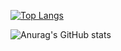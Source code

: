 

<!--
**JeongHwa518/JeongHwa518** is a ✨ _special_ ✨ repository because its `README.md` (this file) appears on your GitHub profile.

Here are some ideas to get you started:

- 🔭 I’m currently working on ...
- 🌱 I’m currently learning ...
- 👯 I’m looking to collaborate on ...
- 🤔 I’m looking for help with ...
- 💬 Ask me about ...
- 📫 How to reach me: ...
- 😄 Pronouns: ...
- ⚡ Fun fact: ...
-->

[![Top Langs](https://github-readme-stats.vercel.app/api/top-langs/?username=JeongHwa518)](https://github.com/anuraghazra/github-readme-stats)

![Anurag's GitHub stats](https://github-readme-stats.vercel.app/api?username=JeongHwa518&hide=contribs,prs&show_icons=true&theme=buefy)
